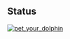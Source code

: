 ## Status

[![pet_your_dolphin](https://catalog.flipperzero.one/application/pet_your_dolphin/widget)](https://catalog.flipperzero.one/application/pet_your_dolphin/page)